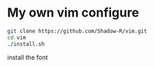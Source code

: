 # My own vim configure

```bash
git clone https://github.com/Shadow-R/vim.git
cd vim
./install.sh
```
install the font
